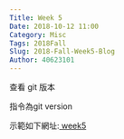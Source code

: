 ```yaml
---
Title: Week 5
Date: 2018-10-12 11:00
Category: Misc
Tags: 2018Fall
Slug: 2018-Fall-Week5-Blog
Author: 40623101
---
```


查看 git 版本

<!-- PELICAN_END_SUMMARY -->


指令為git version

示範如下網址:<a href="https://mdecadp2018.github.io/site-40623101/content/Week5.html"> week5</a>

